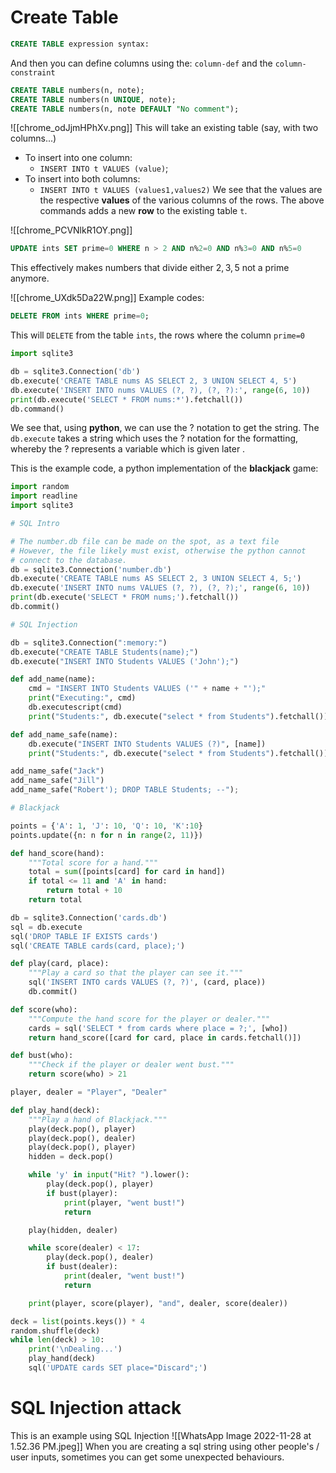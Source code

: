 # Create Table
```sql
CREATE TABLE expression syntax:
```
And then you can define columns using the:
`column-def` and the `column-constraint`
```sql
CREATE TABLE numbers(n, note);
CREATE TABLE numbers(n UNIQUE, note);
CREATE TABLE numbers(n, note DEFAULT "No comment");
```
![[chrome_odJjmHPhXv.png]]
This will take an existing table (say, with two columns...)
- To insert into one column:
	- `INSERT INTO t VALUES (value)`;
- To insert into both columns:
	- `INSERT INTO t VALUES (values1,values2)`
We see that the values are the respective **values** of the various columns of the rows. The above commands adds a new **row** to the existing table `t`.

![[chrome_PCVNlkR1OY.png]]
```sql
UPDATE ints SET prime=0 WHERE n > 2 AND n%2=0 AND n%3=0 AND n%5=0
```
This effectively makes numbers that divide either $2,3,5$ not a prime anymore. 

![[chrome_UXdk5Da22W.png]]
Example codes:
```sql
DELETE FROM ints WHERE prime=0;
```
This will `DELETE` from the table `ints`, the rows where the column `prime=0`
```python
import sqlite3

db = sqlite3.Connection('db')
db.execute('CREATE TABLE nums AS SELECT 2, 3 UNION SELECT 4, 5')
db.execute('INSERT INTO nums VALUES (?, ?), (?, ?):', range(6, 10))
print(db.execute('SELECT * FROM nums:*').fetchall())
db.command()
```
We see that, using **python**, we can use the $?$ notation to get the string. The `db.execute` takes a string which uses the $?$ notation for the formatting, whereby the $?$ represents a variable which is given later . 

This is the example code, a python implementation of the **blackjack** game:

```python
import random
import readline
import sqlite3

# SQL Intro

# The number.db file can be made on the spot, as a text file
# However, the file likely must exist, otherwise the python cannot 
# connect to the database.
db = sqlite3.Connection('number.db')
db.execute('CREATE TABLE nums AS SELECT 2, 3 UNION SELECT 4, 5;')
db.execute('INSERT INTO nums VALUES (?, ?), (?, ?);', range(6, 10))
print(db.execute('SELECT * FROM nums;').fetchall())
db.commit()

# SQL Injection

db = sqlite3.Connection(":memory:")
db.execute("CREATE TABLE Students(name);")
db.execute("INSERT INTO Students VALUES ('John');")

def add_name(name):
    cmd = "INSERT INTO Students VALUES ('" + name + "');"
    print("Executing:", cmd)
    db.executescript(cmd)
    print("Students:", db.execute("select * from Students").fetchall())

def add_name_safe(name):
    db.execute("INSERT INTO Students VALUES (?)", [name])
    print("Students:", db.execute("select * from Students").fetchall())

add_name_safe("Jack")
add_name_safe("Jill")
add_name_safe("Robert'); DROP TABLE Students; --");

# Blackjack

points = {'A': 1, 'J': 10, 'Q': 10, 'K':10}
points.update({n: n for n in range(2, 11)})

def hand_score(hand):
    """Total score for a hand."""
    total = sum([points[card] for card in hand])
    if total <= 11 and 'A' in hand:
        return total + 10
    return total

db = sqlite3.Connection('cards.db')
sql = db.execute
sql('DROP TABLE IF EXISTS cards')
sql('CREATE TABLE cards(card, place);')

def play(card, place):
    """Play a card so that the player can see it."""
    sql('INSERT INTO cards VALUES (?, ?)', (card, place))
    db.commit()

def score(who):
    """Compute the hand score for the player or dealer."""
    cards = sql('SELECT * from cards where place = ?;', [who])
    return hand_score([card for card, place in cards.fetchall()])

def bust(who):
    """Check if the player or dealer went bust."""
    return score(who) > 21

player, dealer = "Player", "Dealer"

def play_hand(deck):
    """Play a hand of Blackjack."""
    play(deck.pop(), player)
    play(deck.pop(), dealer)
    play(deck.pop(), player)
    hidden = deck.pop()

    while 'y' in input("Hit? ").lower():
        play(deck.pop(), player)
        if bust(player):
            print(player, "went bust!")
            return

    play(hidden, dealer)

    while score(dealer) < 17:
        play(deck.pop(), dealer)
        if bust(dealer):
            print(dealer, "went bust!")
            return

    print(player, score(player), "and", dealer, score(dealer))

deck = list(points.keys()) * 4
random.shuffle(deck)
while len(deck) > 10:
    print('\nDealing...')
    play_hand(deck)
    sql('UPDATE cards SET place="Discard";')

```
# SQL Injection attack
This is an example using SQL Injection 
![[WhatsApp Image 2022-11-28 at 1.52.36 PM.jpeg]]
When you are creating a sql string using other people's / user inputs, sometimes you can get some unexpected behaviours. 